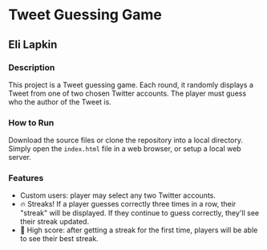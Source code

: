 # Tweet Guessing Game
## Eli Lapkin

### Description

This project is a Tweet guessing game. Each round, it randomly displays a Tweet from one of two chosen Twitter accounts. The player must guess who the author of the Tweet is.

### How to Run

Download the source files or clone the repository into a local directory. Simply open the `index.html` file in a web browser, or setup a local web server.

### Features

<ul>
  <li>Custom users: player may select any two Twitter accounts.</li>

  <li>&#128293; Streaks! If a player guesses correctly three times in a row, their "streak" will be displayed. If they continue to guess correctly, they'll see their streak updated. </li>

  <li>&#x1F4AF; High score: after getting a streak for the first time, players will be able to see their best streak. </li>
</ul>
